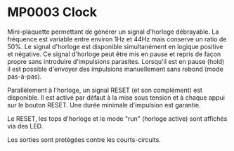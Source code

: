 # MP0003 Clock
Mini-plaquette permettant de générer un signal d'horloge débrayable.
La fréquence est variable entre environ 1Hz et 44Hz mais conserve un ratio de 50%.
Le signal d'horloge est disponible simultanément en logique positive et négative.
Ce signal d'horloge peut être mis en pause et repris de façon propre sans introduire d'impulsions parasites.
Lorsqu'il est en pause (hold) il est possible d'envoyer des impulsions manuellement sans rebond (mode pas-à-pas).

Parallèlement à l'horloge, un signal RESET (et son complément) est disponible.
Il est activé par défaut à la mise sous tension et à chaque appui sur le bouton RESET.
Une durée minimale d'impulsion est garantie.

Le RESET, les tops d'horloge et le mode "run" (horloge active) sont affichés via des LED.

Les sorties sont protégées contre les courts-circuits.
